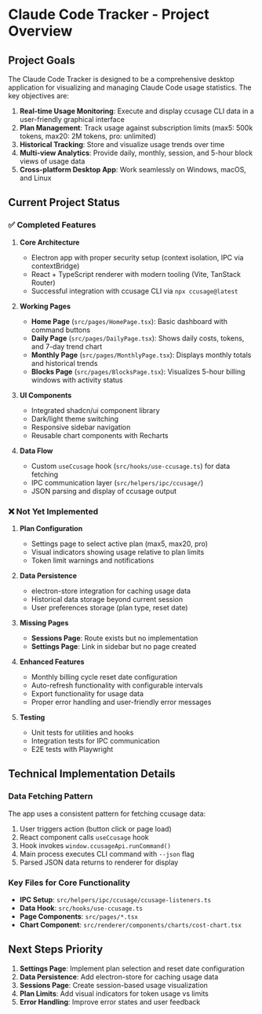 # Claude Code Tracker - Project Overview

## Project Goals

The Claude Code Tracker is designed to be a comprehensive desktop application for visualizing and managing Claude Code usage statistics. The key objectives are:

1. **Real-time Usage Monitoring**: Execute and display ccusage CLI data in a user-friendly graphical interface
2. **Plan Management**: Track usage against subscription limits (max5: 500k tokens, max20: 2M tokens, pro: unlimited)
3. **Historical Tracking**: Store and visualize usage trends over time
4. **Multi-view Analytics**: Provide daily, monthly, session, and 5-hour block views of usage data
5. **Cross-platform Desktop App**: Work seamlessly on Windows, macOS, and Linux

## Current Project Status

### ✅ Completed Features

1. **Core Architecture**
   - Electron app with proper security setup (context isolation, IPC via contextBridge)
   - React + TypeScript renderer with modern tooling (Vite, TanStack Router)
   - Successful integration with ccusage CLI via `npx ccusage@latest`

2. **Working Pages**
   - **Home Page** (`src/pages/HomePage.tsx`): Basic dashboard with command buttons
   - **Daily Page** (`src/pages/DailyPage.tsx`): Shows daily costs, tokens, and 7-day trend chart
   - **Monthly Page** (`src/pages/MonthlyPage.tsx`): Displays monthly totals and historical trends
   - **Blocks Page** (`src/pages/BlocksPage.tsx`): Visualizes 5-hour billing windows with activity status

3. **UI Components**
   - Integrated shadcn/ui component library
   - Dark/light theme switching
   - Responsive sidebar navigation
   - Reusable chart components with Recharts

4. **Data Flow**
   - Custom `useCcusage` hook (`src/hooks/use-ccusage.ts`) for data fetching
   - IPC communication layer (`src/helpers/ipc/ccusage/`)
   - JSON parsing and display of ccusage output

### ❌ Not Yet Implemented

1. **Plan Configuration**
   - Settings page to select active plan (max5, max20, pro)
   - Visual indicators showing usage relative to plan limits
   - Token limit warnings and notifications

2. **Data Persistence**
   - electron-store integration for caching usage data
   - Historical data storage beyond current session
   - User preferences storage (plan type, reset date)

3. **Missing Pages**
   - **Sessions Page**: Route exists but no implementation
   - **Settings Page**: Link in sidebar but no page created

4. **Enhanced Features**
   - Monthly billing cycle reset date configuration
   - Auto-refresh functionality with configurable intervals
   - Export functionality for usage data
   - Proper error handling and user-friendly error messages

5. **Testing**
   - Unit tests for utilities and hooks
   - Integration tests for IPC communication
   - E2E tests with Playwright

## Technical Implementation Details

### Data Fetching Pattern
The app uses a consistent pattern for fetching ccusage data:
1. User triggers action (button click or page load)
2. React component calls `useCcusage` hook
3. Hook invokes `window.ccusageApi.runCommand()`
4. Main process executes CLI command with `--json` flag
5. Parsed JSON data returns to renderer for display

### Key Files for Core Functionality
- **IPC Setup**: `src/helpers/ipc/ccusage/ccusage-listeners.ts`
- **Data Hook**: `src/hooks/use-ccusage.ts`
- **Page Components**: `src/pages/*.tsx`
- **Chart Component**: `src/renderer/components/charts/cost-chart.tsx`

## Next Steps Priority

1. **Settings Page**: Implement plan selection and reset date configuration
2. **Data Persistence**: Add electron-store for caching usage data
3. **Sessions Page**: Create session-based usage visualization
4. **Plan Limits**: Add visual indicators for token usage vs limits
5. **Error Handling**: Improve error states and user feedback